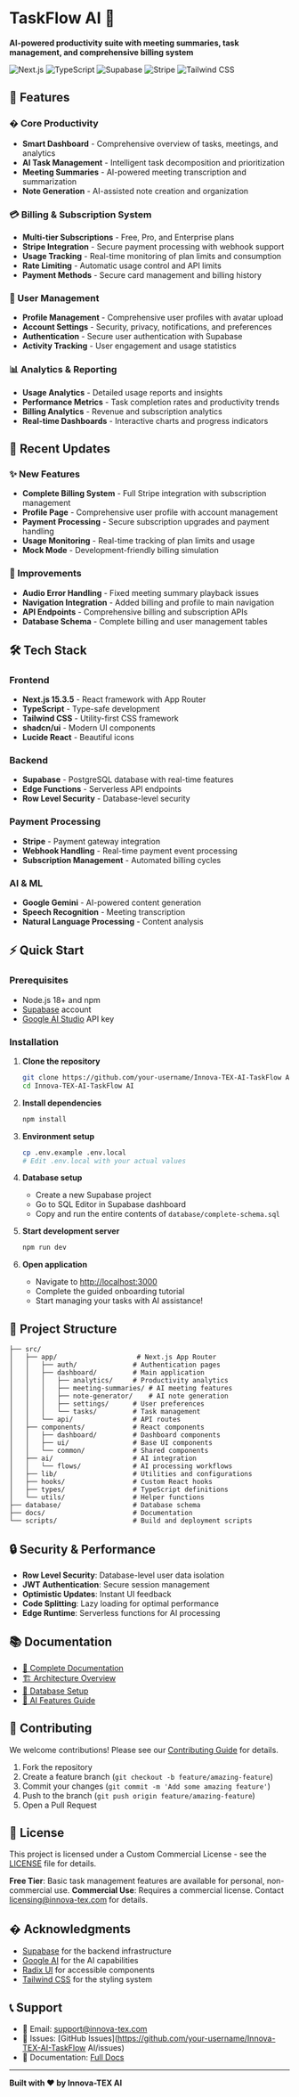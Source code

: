 # TaskFlow AI 🚀

**AI-powered productivity suite with meeting summaries, task management, and comprehensive billing system**

![Next.js](https://img.shields.io/badge/Next.js-15.3.5-black?style=flat-square&logo=next.js)
![TypeScript](https://img.shields.io/badge/TypeScript-5.0-blue?style=flat-square&logo=typescript)
![Supabase](https://img.shields.io/badge/Supabase-Database-green?style=flat-square&logo=supabase)
![Stripe](https://img.shields.io/badge/Stripe-Payments-purple?style=flat-square&logo=stripe)
![Tailwind CSS](https://img.shields.io/badge/Tailwind-CSS-38B2AC?style=flat-square&logo=tailwind-css)

## 🌟 Features

### � Core Productivity
- **Smart Dashboard** - Comprehensive overview of tasks, meetings, and analytics
- **AI Task Management** - Intelligent task decomposition and prioritization
- **Meeting Summaries** - AI-powered meeting transcription and summarization
- **Note Generation** - AI-assisted note creation and organization

### 💳 Billing & Subscription System
- **Multi-tier Subscriptions** - Free, Pro, and Enterprise plans
- **Stripe Integration** - Secure payment processing with webhook support
- **Usage Tracking** - Real-time monitoring of plan limits and consumption
- **Rate Limiting** - Automatic usage control and API limits
- **Payment Methods** - Secure card management and billing history

### 👤 User Management
- **Profile Management** - Comprehensive user profiles with avatar upload
- **Account Settings** - Security, privacy, notifications, and preferences
- **Authentication** - Secure user authentication with Supabase
- **Activity Tracking** - User engagement and usage statistics

### 📊 Analytics & Reporting
- **Usage Analytics** - Detailed usage reports and insights
- **Performance Metrics** - Task completion rates and productivity trends
- **Billing Analytics** - Revenue and subscription analytics
- **Real-time Dashboards** - Interactive charts and progress indicators

## 🎯 Recent Updates

### ✨ New Features
- **Complete Billing System** - Full Stripe integration with subscription management
- **Profile Page** - Comprehensive user profile with account management
- **Payment Processing** - Secure subscription upgrades and payment handling
- **Usage Monitoring** - Real-time tracking of plan limits and usage
- **Mock Mode** - Development-friendly billing simulation

### 🔧 Improvements
- **Audio Error Handling** - Fixed meeting summary playback issues
- **Navigation Integration** - Added billing and profile to main navigation
- **API Endpoints** - Comprehensive billing and subscription APIs
- **Database Schema** - Complete billing and user management tables

## 🛠️ Tech Stack

### Frontend
- **Next.js 15.3.5** - React framework with App Router
- **TypeScript** - Type-safe development
- **Tailwind CSS** - Utility-first CSS framework
- **shadcn/ui** - Modern UI components
- **Lucide React** - Beautiful icons

### Backend
- **Supabase** - PostgreSQL database with real-time features
- **Edge Functions** - Serverless API endpoints
- **Row Level Security** - Database-level security

### Payment Processing
- **Stripe** - Payment gateway integration
- **Webhook Handling** - Real-time payment event processing
- **Subscription Management** - Automated billing cycles

### AI & ML
- **Google Gemini** - AI-powered content generation
- **Speech Recognition** - Meeting transcription
- **Natural Language Processing** - Content analysis

## ⚡ Quick Start

### Prerequisites
- Node.js 18+ and npm
- [Supabase](https://supabase.com) account
- [Google AI Studio](https://ai.google.dev) API key

### Installation

1. **Clone the repository**
   ```bash
   git clone https://github.com/your-username/Innova-TEX-AI-TaskFlow AI.git
   cd Innova-TEX-AI-TaskFlow AI
   ```

2. **Install dependencies**
   ```bash
   npm install
   ```

3. **Environment setup**
   ```bash
   cp .env.example .env.local
   # Edit .env.local with your actual values
   ```

4. **Database setup**
   - Create a new Supabase project
   - Go to SQL Editor in Supabase dashboard
   - Copy and run the entire contents of `database/complete-schema.sql`

5. **Start development server**
   ```bash
   npm run dev
   ```

6. **Open application**
   - Navigate to [http://localhost:3000](http://localhost:3000)
   - Complete the guided onboarding tutorial
   - Start managing your tasks with AI assistance!

## 📁 Project Structure

```
├── src/
│   ├── app/                    # Next.js App Router
│   │   ├── auth/              # Authentication pages
│   │   ├── dashboard/         # Main application
│   │   │   ├── analytics/     # Productivity analytics
│   │   │   ├── meeting-summaries/ # AI meeting features
│   │   │   ├── note-generator/    # AI note generation
│   │   │   ├── settings/      # User preferences
│   │   │   └── tasks/         # Task management
│   │   └── api/               # API routes
│   ├── components/            # React components
│   │   ├── dashboard/         # Dashboard components
│   │   ├── ui/                # Base UI components
│   │   └── common/            # Shared components
│   ├── ai/                    # AI integration
│   │   └── flows/             # AI processing workflows
│   ├── lib/                   # Utilities and configurations
│   ├── hooks/                 # Custom React hooks
│   ├── types/                 # TypeScript definitions
│   └── utils/                 # Helper functions
├── database/                  # Database schema
├── docs/                      # Documentation
└── scripts/                   # Build and deployment scripts
```

## 🔒 Security & Performance

- **Row Level Security**: Database-level user data isolation
- **JWT Authentication**: Secure session management
- **Optimistic Updates**: Instant UI feedback
- **Code Splitting**: Lazy loading for optimal performance
- **Edge Runtime**: Serverless functions for AI processing

## 📚 Documentation

- [📖 Complete Documentation](docs/PROJECT-DOCUMENTATION.md)
- [🏗️ Architecture Overview](docs/architecture.md)
- [🔧 Database Setup](docs/database-deployment.md)
- [🤖 AI Features Guide](docs/ai-features.md)

## 🤝 Contributing

We welcome contributions! Please see our [Contributing Guide](CONTRIBUTING.md) for details.

1. Fork the repository
2. Create a feature branch (`git checkout -b feature/amazing-feature`)
3. Commit your changes (`git commit -m 'Add some amazing feature'`)
4. Push to the branch (`git push origin feature/amazing-feature`)
5. Open a Pull Request

## 📄 License

This project is licensed under a Custom Commercial License - see the [LICENSE](LICENSE) file for details.

**Free Tier**: Basic task management features are available for personal, non-commercial use.
**Commercial Use**: Requires a commercial license. Contact licensing@innova-tex.com for details.

## � Acknowledgments

- [Supabase](https://supabase.com) for the backend infrastructure
- [Google AI](https://ai.google.dev) for the AI capabilities
- [Radix UI](https://radix-ui.com) for accessible components
- [Tailwind CSS](https://tailwindcss.com) for the styling system

## 📞 Support

- 📧 Email: support@innova-tex.com
- 🐛 Issues: [GitHub Issues](https://github.com/your-username/Innova-TEX-AI-TaskFlow AI/issues)
- 📖 Documentation: [Full Docs](docs/)

---

**Built with ❤️ by Innova-TEX AI**
